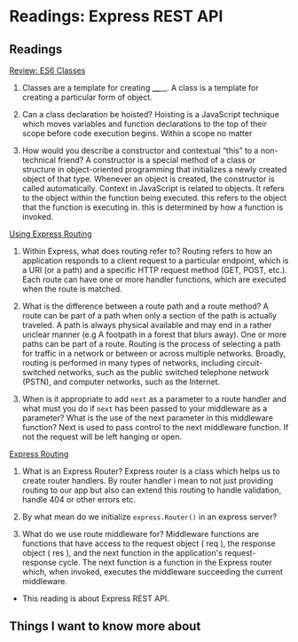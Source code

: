 Readings: Express REST API
==========================

Readings
--------

[Review: ES6 Classes](https://developer.mozilla.org/en-US/docs/Web/JavaScript/Reference/Classes)

1. Classes are a template for creating **\_\_**\_\_.
    A class is a template for creating a particular form of object. 

2. Can a class declaration be hoisted?
    Hoisting is a JavaScript technique which moves variables and function declarations to the top of their scope before code execution begins. Within a scope no matter

3. How would you describe a constructor and contextual “this” to a non-technical friend?
    A constructor is a special method of a class or structure in object-oriented programming that initializes a newly created object of that type. Whenever an object is created, the constructor is called automatically.
    Context in JavaScript is related to objects. It refers to the object within the function being executed. this refers to the object that the function is executing in. this is determined by how a function is invoked.

[Using Express Routing](https://expressjs.com/en/guide/routing.html)

1. Within Express, what does routing refer to?
    Routing refers to how an application responds to a client request to a particular endpoint, which is a URI (or a path) and a specific HTTP request method (GET, POST, etc.). Each route can have one or more handler functions, which are executed when the route is matched.

2. What is the difference between a route path and a route method?
    A route can be part of a path when only a section of the path is actually traveled. A path is always physical available and may end in a rather unclear manner (e.g A footpath in a forest that blurs away). One or more paths can be part of a route.
    Routing is the process of selecting a path for traffic in a network or between or across multiple networks. Broadly, routing is performed in many types of networks, including circuit-switched networks, such as the public switched telephone network (PSTN), and computer networks, such as the Internet.

3. When is it appropriate to add `next` as a parameter to a route handler and what must you do if `next` has been passed to your middleware as a parameter?
    What is the use of the next parameter in this middleware function?
Next is used to pass control to the next middleware function. If not the request will be left hanging or open.

[Express Routing](https://scotch.io/tutorials/learn-to-use-the-new-router-in-expressjs-4)

1. What is an Express Router?
    Express router is a class which helps us to create router handlers. By router handler i mean to not just providing routing to our app but also can extend this routing to handle validation, handle 404 or other errors etc.

2. By what mean do we initialize `express.Router()` in an express server?
3. What do we use route middleware for?
    Middleware functions are functions that have access to the request object ( req ), the response object ( res ), and the next function in the application's request-response cycle. The next function is a function in the Express router which, when invoked, executes the middleware succeeding the current middleware.

* This reading is about Express REST API.

## Things I want to know more about
